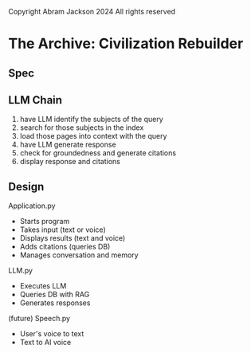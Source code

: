 Copyright Abram Jackson 2024
All rights reserved

# The Archive: Civilization Rebuilder

## Spec
## LLM Chain
1. have LLM identify the subjects of the query
2. search for those subjects in the index
3. load those pages into context with the query
4. have LLM generate response
5. check for groundedness and generate citations
6. display response and citations


## Design
 Application.py
 * Starts program
 * Takes input (text or voice)
 * Displays results (text and voice)
 * Adds citations (queries DB)
 * Manages conversation and memory

 LLM.py
 * Executes LLM
 * Queries DB with RAG
 * Generates responses
 
 (future) Speech.py 
 * User's voice to text
 * Text to AI voice